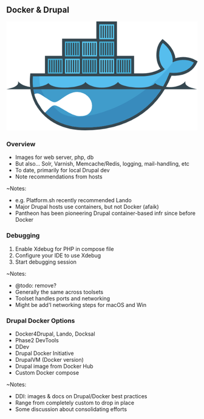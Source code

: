## Docker & Drupal

![Drupal on Docker](slides/img/docker-drupal.png)


### Overview

* Images for web server, php, db
* But also... Solr, Varnish, Memcache/Redis, logging, mail-handling, etc 
* To date, primarily for local Drupal dev
* Note recommendations from hosts

~Notes:
* e.g. Platform.sh recently recommended Lando
* Major Drupal hosts use containers, but not Docker (afaik)
* Pantheon has been pioneering Drupal container-based infr since before Docker


### Debugging

1. Enable Xdebug for PHP in compose file
1. Configure your IDE to use Xdebug
1. Start debugging session

~Notes:
* @todo: remove?
* Generally the same across toolsets
* Toolset handles ports and networking
* Might be add'l networking steps for macOS and Win


### Drupal Docker Options

* Docker4Drupal, Lando, Docksal
* Phase2 DevTools
* DDev
* Drupal Docker Initiative
* DrupalVM (Docker version)
* Drupal image from Docker Hub
* Custom Docker compose

~Notes:
* DDI: images & docs on Drupal/Docker best practices
* Range from completely custom to drop in place
* Some discussion about consolidating efforts
